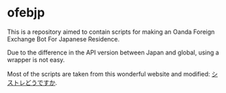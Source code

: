 # ofebjp

This is a repository aimed to contain scripts for making an Oanda Foreign Exchange Bot For Japanese Residence.

Due to the difference in the API version between Japan and global, using a wrapper is not easy.

Most of the scripts are taken from this wonderful website and modified: [シストレどうですか](https://jantzen.hatenablog.com/archive/category/OANDA%20API).
